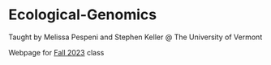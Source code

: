 # Ecological-Genomics

Taught by Melissa Pespeni and Stephen Keller @ The University of Vermont

Webpage for [Fall 2023](https://pespenilab.github.io/Ecological-Genomics/) class
